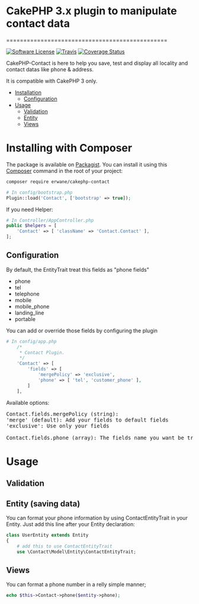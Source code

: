 # CakePHP 3.x plugin to manipulate contact data
===============================================

[![Software License](https://img.shields.io/badge/license-MIT-brightgreen.svg?style=flat-square)](LICENSE) [![Travis](https://img.shields.io/travis/Erwane/cakephp-contact.svg?style=flat-square)](https://travis-ci.org/Erwane/cakephp-contact) [![Coverage Status](https://img.shields.io/codecov/c/github/Erwane/cakephp-contact.svg?style=flat-square)](https://codecov.io/github/Erwane/cakephp-contact)

CakePHP-Contact is here to help you save, test and display all locality and contact datas like phone & address.

It is compatible with CakePHP 3 only.

- [Installation](#installing-with-composer)
    - [Configuration](#configuration)
- [Usage](#usage)
    - [Validation](#validation)
    - [Entity](#entity-saving-data)
    - [Views](#views)

# Installing with Composer

The package is available on [Packagist](https://packagist.org/packages/erwane/cakephp-contact).
You can install it using this [Composer](http://getcomposer.org) command in the root of your project:

```bash
composer require erwane/cakephp-contact
```

```php
# In config/bootstrap.php
Plugin::load('Contact', ['bootstrap' => true]);
```

If you need Helper:
```php
# In Controller/AppController.php
public $helpers = [
    'Contact' => [ 'className' => 'Contact.Contact' ],
];
```

## Configuration
By default, the EntityTrait treat this fields as "phone fields"
- phone
- tel
- telephone
- mobile
- mobile_phone
- landing_line
- portable

You can add or override those fields by configuring the plugin
```php
# In config/app.php
    /*
     * Contact Plugin.
     */
    'Contact' => [
        'fields' => [
            'mergePolicy' => 'exclusive',
            'phone' => [ 'tel', 'customer_phone' ],
        ]
    ],
```

Available options:
<pre>
Contact.fields.mergePolicy (string):
'merge' (default): Add your fields to default fields
'exclusive': Use only your fields

Contact.fields.phone (array): The fields name you want be treated as phone
</pre>

# Usage

## Validation

## Entity (saving data)
You can format your phone information by using ContactEntityTrait in your Entity.
Just add this line after your Entity declaration:
```php
class UserEntity extends Entity
{
    # add this to use ContactEntityTrait
    use \Contact\Model\Entity\ContactEntityTrait;
```


## Views
You can format a phone number in a relly simple manner;

```php
echo $this->Contact->phone($entity->phone);
```
